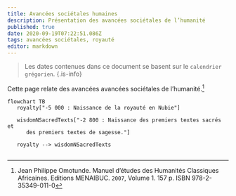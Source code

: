 ```yaml
---
title: Avancées sociétales humaines
description: Présentation des avancées sociétales de l’humanité
published: true
date: 2020-09-19T07:22:51.086Z
tags: avancées sociétales, royauté
editor: markdown
---
```


> Les dates contenues dans ce document se basent sur le `calendrier grégorien`.
{.is-info}

Cette page relate des avancées avancées sociétales de l’humanité.[^1]

```mermaid
flowchart TB
   royalty["-5 000 : Naissance de la royauté en Nubie"]
   
   wisdomNSacredTexts["-2 800 : Naissance des premiers textes sacrés et
      des premiers textes de sagesse."]
   
   royalty --> wisdomNSacredTexts
   
```

[^1]: Jean Philippe Omotunde. Manuel d’études des Humanités Classiques Africaines. Editions MENAIBUC. `2007`, Volume 1. 157 p. ISBN 978-2-35349-011-0